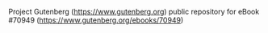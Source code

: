 Project Gutenberg (https://www.gutenberg.org) public repository for eBook #70949 (https://www.gutenberg.org/ebooks/70949)
